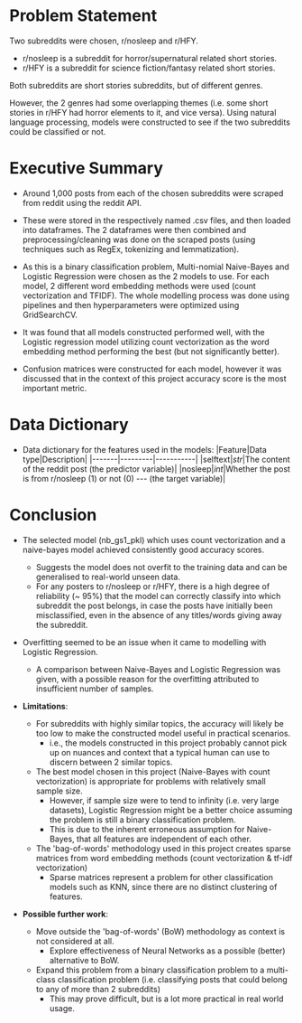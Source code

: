 # Problem Statement
Two subreddits were chosen, r/nosleep and r/HFY.
- r/nosleep is a subreddit for horror/supernatural related short stories.
- r/HFY is a subreddit for science fiction/fantasy related short stories.

Both subreddits are short stories subreddits, but of different genres.

However, the 2 genres had some overlapping themes (i.e. some short stories in r/HFY had horror elements to it, and vice versa).
Using natural language processing, models were constructed to see if the two subreddits could be classified or not.


# Executive Summary
- Around 1,000 posts from each of the chosen subreddits were scraped from reddit using the reddit API.

- These were stored in the respectively named .csv files, and then loaded into dataframes. The 2 dataframes were then combined and preprocessing/cleaning was done on the scraped posts (using techniques such as RegEx, tokenizing and lemmatization).

- As this is a binary classification problem, Multi-nomial Naive-Bayes and Logistic Regression were chosen as the 2 models to use. For each model, 2 different word embedding methods were used (count vectorization and TFIDF). The whole modelling process was done using pipelines and then hyperparameters were optimized using GridSearchCV.

- It was found that all models constructed performed well, with the Logistic regression model utilizing count vectorization as the word embedding method performing the best (but not significantly better).

- Confusion matrices were constructed for each model, however it was discussed that in the context of this project accuracy score is the most important metric.


# Data Dictionary
- Data dictionary for the features used in the models:
|Feature|Data type|Description|
|-------|---------|-----------|
|selftext|*str*|The content of the reddit post (the predictor variable)|
|nosleep|*int*|Whether the post is from r/nosleep (1) or not (0) --- (the target variable)|


# Conclusion
- The selected model (nb_gs1_pkl) which uses count vectorization and a naive-bayes model achieved consistently good accuracy scores.
    - Suggests the model does not overfit to the training data and can be generalised to real-world unseen data.
    - For any posters to r/nosleep or r/HFY, there is a high degree of reliability (~ 95%) that the model can correctly classify into which subreddit the post belongs, in case the posts have initially been misclassified, even in the absence of any titles/words giving away the subreddit.
- Overfitting seemed to be an issue when it came to modelling with Logistic Regression.
    - A comparison between Naive-Bayes and Logistic Regression was given, with a possible reason for the overfitting attributed to insufficient number of samples.


- **Limitations**:
    - For subreddits with highly similar topics, the accuracy will likely be too low to make the constructed model useful in practical scenarios.
        - i.e., the models constructed in this project probably cannot pick up on nuances and context that a typical human can use to discern between 2 similar topics.
    - The best model chosen in this project (Naive-Bayes with count vectorization) is appropriate for problems with relatively small sample size.
        - However, if sample size were to tend to infinity (i.e. very large datasets), Logistic Regression might be a better choice assuming the problem is still a binary classification problem.
        - This is due to the inherent erroneous assumption for Naive-Bayes, that all features are independent of each other.
    - The 'bag-of-words' methodology used in this project creates sparse matrices from word embedding methods (count vectorization & tf-idf vectorization)
        - Sparse matrices represent a problem for other classification models such as KNN, since there are no distinct clustering of features.
        
        
- **Possible further work**:
    - Move outside the 'bag-of-words' (BoW) methodology as context is not considered at all.
        - Explore effectiveness of Neural Networks as a possible (better) alternative to BoW.
    - Expand this problem from a binary classification problem to a multi-class classification problem (i.e. classifying posts that could belong to any of more than 2 subreddits)
        - This may prove difficult, but is a lot more practical in real world usage. 